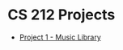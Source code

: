 CS 212 Projects
===============

- [Project 1 - Music Library](https://github.com/CS212-S16/projects/blob/master/Project/specifications/project1.md)
